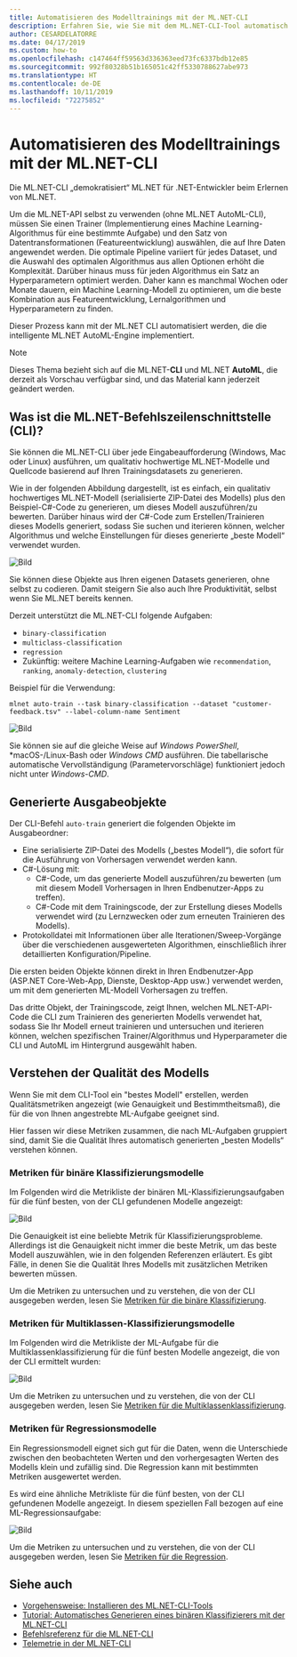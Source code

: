 ```yaml
---
title: Automatisieren des Modelltrainings mit der ML.NET-CLI
description: Erfahren Sie, wie Sie mit dem ML.NET-CLI-Tool automatisch das beste Modell über die Befehlszeile trainieren können.
author: CESARDELATORRE
ms.date: 04/17/2019
ms.custom: how-to
ms.openlocfilehash: c147464ff59563d336363eed73fc6337bdb12e85
ms.sourcegitcommit: 992f80328b51b165051c42ff5330788627abe973
ms.translationtype: HT
ms.contentlocale: de-DE
ms.lasthandoff: 10/11/2019
ms.locfileid: "72275852"
---
```

# <a name="automate-model-training-with-the-mlnet-cli"></a>Automatisieren des Modelltrainings mit der ML.NET-CLI

Die ML.NET-CLI „demokratisiert“ ML.NET für .NET-Entwickler beim Erlernen von ML.NET.

Um die ML.NET-API selbst zu verwenden (ohne ML.NET AutoML-CLI), müssen Sie einen Trainer (Implementierung eines Machine Learning-Algorithmus für eine bestimmte Aufgabe) und den Satz von Datentransformationen (Featureentwicklung) auswählen, die auf Ihre Daten angewendet werden. Die optimale Pipeline variiert für jedes Dataset, und die Auswahl des optimalen Algorithmus aus allen Optionen erhöht die Komplexität. Darüber hinaus muss für jeden Algorithmus ein Satz an Hyperparametern optimiert werden. Daher kann es manchmal Wochen oder Monate dauern, ein Machine Learning-Modell zu optimieren, um die beste Kombination aus Featureentwicklung, Lernalgorithmen und Hyperparametern zu finden.

Dieser Prozess kann mit der ML.NET CLI automatisiert werden, die die intelligente ML.NET AutoML-Engine implementiert.

> [!NOTE]
> Dieses Thema bezieht sich auf die ML.NET-**CLI** und ML.NET **AutoML**, die derzeit als Vorschau verfügbar sind, und das Material kann jederzeit geändert werden.

## <a name="what-is-the-mlnet-command-line-interface-cli"></a>Was ist die ML.NET-Befehlszeilenschnittstelle (CLI)?

Sie können die ML.NET-CLI über jede Eingabeaufforderung (Windows, Mac oder Linux) ausführen, um qualitativ hochwertige ML.NET-Modelle und Quellcode basierend auf Ihren Trainingsdatasets zu generieren.

Wie in der folgenden Abbildung dargestellt, ist es einfach, ein qualitativ hochwertiges ML.NET-Modell (serialisierte ZIP-Datei des Modells) plus den Beispiel-C#-Code zu generieren, um dieses Modell auszuführen/zu bewerten. Darüber hinaus wird der C#-Code zum Erstellen/Trainieren dieses Modells generiert, sodass Sie suchen und iterieren können, welcher Algorithmus und welche Einstellungen für dieses generierte „beste Modell“ verwendet wurden.

![Bild](media/automate-training-with-cli/cli-high-level-process.png "AutoML-Engine, die in der ML.NET-CLI arbeitet")

Sie können diese Objekte aus Ihren eigenen Datasets generieren, ohne selbst zu codieren. Damit steigern Sie also auch Ihre Produktivität, selbst wenn Sie ML.NET bereits kennen.

Derzeit unterstützt die ML.NET-CLI folgende Aufgaben:

- `binary-classification`
- `multiclass-classification`
- `regression`
- Zukünftig: weitere Machine Learning-Aufgaben wie `recommendation`, `ranking`, `anomaly-detection`, `clustering`

Beispiel für die Verwendung:

```console
mlnet auto-train --task binary-classification --dataset "customer-feedback.tsv" --label-column-name Sentiment
```

![Bild](media/automate-training-with-cli/cli-model-generation.gif)

Sie können sie auf die gleiche Weise auf *Windows PowerShell*, *macOS-/Linux-Bash oder *Windows CMD* ausführen. Die tabellarische automatische Vervollständigung (Parametervorschläge) funktioniert jedoch nicht unter *Windows-CMD*.

## <a name="output-assets-generated"></a>Generierte Ausgabeobjekte

Der CLI-Befehl `auto-train` generiert die folgenden Objekte im Ausgabeordner:

- Eine serialisierte ZIP-Datei des Modells („bestes Modell“), die sofort für die Ausführung von Vorhersagen verwendet werden kann.
- C#-Lösung mit:
  - C#-Code, um das generierte Modell auszuführen/zu bewerten (um mit diesem Modell Vorhersagen in Ihren Endbenutzer-Apps zu treffen).
  - C#-Code mit dem Trainingscode, der zur Erstellung dieses Modells verwendet wird (zu Lernzwecken oder zum erneuten Trainieren des Modells).
- Protokolldatei mit Informationen über alle Iterationen/Sweep-Vorgänge über die verschiedenen ausgewerteten Algorithmen, einschließlich ihrer detaillierten Konfiguration/Pipeline.

Die ersten beiden Objekte können direkt in Ihren Endbenutzer-App (ASP.NET Core-Web-App, Dienste, Desktop-App usw.) verwendet werden, um mit dem generierten ML-Modell Vorhersagen zu treffen.

Das dritte Objekt, der Trainingscode, zeigt Ihnen, welchen ML.NET-API-Code die CLI zum Trainieren des generierten Modells verwendet hat, sodass Sie Ihr Modell erneut trainieren und untersuchen und iterieren können, welchen spezifischen Trainer/Algorithmus und Hyperparameter die CLI und AutoML im Hintergrund ausgewählt haben.

## <a name="understanding-the-quality-of-the-model"></a>Verstehen der Qualität des Modells

Wenn Sie mit dem CLI-Tool ein "bestes Modell" erstellen, werden Qualitätsmetriken angezeigt (wie Genauigkeit und Bestimmtheitsmaß), die für die von Ihnen angestrebte ML-Aufgabe geeignet sind.

Hier fassen wir diese Metriken zusammen, die nach ML-Aufgaben gruppiert sind, damit Sie die Qualität Ihres automatisch generierten „besten Modells“ verstehen können.

### <a name="metrics-for-binary-classification-models"></a>Metriken für binäre Klassifizierungsmodelle

Im Folgenden wird die Metrikliste der binären ML-Klassifizierungsaufgaben für die fünf besten, von der CLI gefundenen Modelle angezeigt:

![Bild](media/automate-training-with-cli/cli-binary-classification-metrics.png)

Die Genauigkeit ist eine beliebte Metrik für Klassifizierungsprobleme. Allerdings ist die Genauigkeit nicht immer die beste Metrik, um das beste Modell auszuwählen, wie in den folgenden Referenzen erläutert. Es gibt Fälle, in denen Sie die Qualität Ihres Modells mit zusätzlichen Metriken bewerten müssen.

Um die Metriken zu untersuchen und zu verstehen, die von der CLI ausgegeben werden, lesen Sie [Metriken für die binäre Klassifizierung](resources/metrics.md#metrics-for-binary-classification).

### <a name="metrics-for-multi-class-classification-models"></a>Metriken für Multiklassen-Klassifizierungsmodelle

Im Folgenden wird die Metrikliste der ML-Aufgabe für die Multiklassenklassifizierung für die fünf besten Modelle angezeigt, die von der CLI ermittelt wurden:

![Bild](media/automate-training-with-cli/cli-multiclass-classification-metrics.png)

Um die Metriken zu untersuchen und zu verstehen, die von der CLI ausgegeben werden, lesen Sie [Metriken für die Multiklassenklassifizierung](resources/metrics.md#metrics-for-multi-class-classification).

### <a name="metrics-for-regression-models"></a>Metriken für Regressionsmodelle

Ein Regressionsmodell eignet sich gut für die Daten, wenn die Unterschiede zwischen den beobachteten Werten und den vorhergesagten Werten des Modells klein und zufällig sind. Die Regression kann mit bestimmten Metriken ausgewertet werden.

Es wird eine ähnliche Metrikliste für die fünf besten, von der CLI gefundenen Modelle angezeigt. In diesem speziellen Fall bezogen auf eine ML-Regressionsaufgabe:

![Bild](media/automate-training-with-cli/cli-regression-metrics.png)

Um die Metriken zu untersuchen und zu verstehen, die von der CLI ausgegeben werden, lesen Sie [Metriken für die Regression](resources/metrics.md#metrics-for-regression).

## <a name="see-also"></a>Siehe auch

- [Vorgehensweise: Installieren des ML.NET-CLI-Tools](how-to-guides/install-ml-net-cli.md)
- [Tutorial: Automatisches Generieren eines binären Klassifizierers mit der ML.NET-CLI](tutorials/mlnet-cli.md)
- [Befehlsreferenz für die ML.NET-CLI](reference/ml-net-cli-reference.md)
- [Telemetrie in der ML.NET-CLI](resources/ml-net-cli-telemetry.md)
